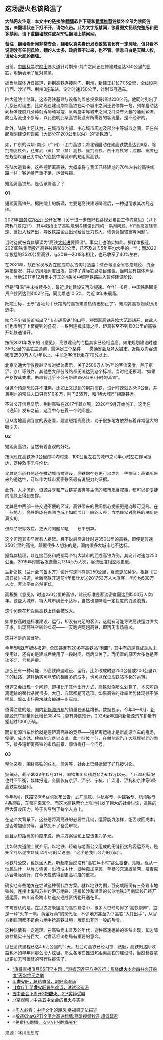 <!-- 面包屑导航 --> <h2>这场虚火也该降温了</h2> <p class="notice"><b>大陆网友注意：本文中的链接除 <a href="https://github.com/bannedbook/fanqiang" >翻墙</a>软件下载和<a href="https://github.com/killgcd/justmysocks/blob/master/README.md">翻墙推荐</a>链接外全部为禁网链接，未翻墙状态下打不开，请勿点击。此为文字版禁闻，欲看图文视频完整版和更多禁闻，请下载<a href="https://github.com/bannedbook/fanqiang">翻墙软件或APP</a>后翻墙上禁闻网。</p><p>备注：翻墙看新闻非常安全，翻墙以真实身份发表敏感言论有一定风险，但只看不说则没有任何风险，翻的人太多，政府管不过来，也不管。信息自由是天赋人权，请放心大胆的翻墙。</b></p>  <div class="entry"> <p>日前，<span class='wp_keywordlink_affiliate'><a href="https://www.bannedbook.org/" title="中国" target="_blank">中国</a></span><span class='wp_keywordlink'><a href="https://www.bannedbook.org/forum11/topic309.html" title="禁片：“科学”的棍子" target="_blank">科学</a></span>院<a href="https://www.bannedbook.org/bnews/tag/%e9%99%a2%e5%a3%ab/" class="st_tag internal_tag" rel="tag" title="标签 院士 下的日志">院士</a>陆大道针对荆州-荆门之间正在修建时速达350公里的<a href="https://www.bannedbook.org/bnews/tag/%e9%ab%98%e9%93%81/" class="st_tag internal_tag" rel="tag" title="标签 高铁 下的日志">高铁</a>，明确表示了反对意见。</p> <p>据当地媒体近日报道，荆荆高铁连接荆门、荆州，新建正线长77.5公里，全线设荆门西、沙洋西、荆州3座车站，设计时速350公里，计划12月通车。</p> <p>陆大道院士估算，这条高铁基建与设备购置总投资将超过200亿元。他同时列出了几条反对理由，比如现在建设荆荆高铁在两个城市之间还要停靠一站，列车启动达到标准速度几分钟就得制动减速，且两座中等城市之间之间没有大量的通勤客流，商业客流也不多等，以此说明此条高铁将没有所需要的客流量，是不经济的。</p> <p>此外，陆院士还认为，在城市群内部、中心城市周边及部分中等城市之间，正在兴起规划建设短距离（大部分在200公里以内）的“高铁热”。</p> <p>如，广东的深圳-南沙（广州）-江门高铁；湖北省启动在建高铁数量达到8条，除荆荆高铁外，还有武（汉）宜（昌）高铁、襄荆高铁、西十高铁等；成都、重庆也在规划以自己为中心的连接中等城市的短距离高铁。</p> <p>在陆大道看来，这些短距离高铁，大概率将与我国已经建成的70%左右的高铁线路一样：客运量严重不足，运营亏损。</p> <p>短距离高铁热，是否该降温了？</p> <p><strong>01</strong></p> <p>短距离高铁热，据陆院士的解读，主要是高铁建设降温后，一种退而求其次的选择。</p> <p>2021年<a href="https://www.bannedbook.org/bnews/tag/%e5%9b%bd%e5%8a%a1%e9%99%a2%e5%8a%9e%e5%85%ac%e5%8e%85/" class="st_tag internal_tag" rel="tag" title="标签 国务院办公厅 下的日志">国务院办公厅</a>公开发布《关于进一步做好铁路规划建设工作的意见》（以下简称“《意见》”），其中就指出了高铁规划与建设出现的一系列问题，如“重高速轻普速、重投入轻产出，导致铁路企业出现经营压力较大、债务负担较重等问题”。</p> <p>当时这就被媒体解读为“高铁<span class='wp_keywordlink'><a href="https://www.bannedbook.org/forum2/topic242.html" title="大跃进亲历记" target="_blank">大跃进</a></span>要降温”。事实上也确实如此。据媒体报道，2021国铁集团投产高铁线路1600公里，已不及过去5年平均水平的一半；而2020年投运的2520公里高铁，与2018—2019年相比，也已收窄了40%左右。</p> <p>在2021年，陕西省发改委在回应网友咨询时透露：综合考虑全省铁路建设、资金筹措情况，并从防风险角度出发，暂停了城际铁路项目建设。当时就有媒体解读为，当地2017年12月集中开工的4条关中城际铁路进入暂停建设阶段。</p> <p>但是“降温”并未持续多久，最近规划建设又再次提速。今年1—8月，中国铁路固定资产投资达到4102亿元，同比增速10.5%，为近10年来最高。</p>  <p>陆院士称，由于“各地对中长距离的高铁建设热情被制止了”，短距离高铁则被纷纷选中。</p> <p>如今不少省份都喊出了“市市通高铁”的口号，短距离高铁开始大范围铺开。由此人们也看到了上面提到的盛况，一系列连接城际之间、距离甚至不到100公里的高铁开始快速铺开。</p> <p>按照2021年发布的《意见》，高铁建设的门槛其实已经相当高。如果规划建设时速350公里的高铁主通道，需满足三个条件——贯通省会及特<a href="https://www.bannedbook.org/bnews/tag/%E5%A4%A7%E5%9F%8E%E5%B8%82/" class="st_tag internal_tag" rel="tag" title="标签 大城市 下的日志">大城市</a>、近期双向客流密度2500万人次/年以上、中长途客流比重在70%以上。</p> <p>北京交通大学教授赵坚曾对媒体表示，关于2500万人次/年的客流密度，除了京沪、京广等线路，其他绝大部分线路都无法达到这个标准。当时他还预测，“如果严格按此要求，未来将几乎不会再新建350公里/小时的高铁”。</p> <p>但这个预测恐怕并不准确，比如上文提到的荆荆高铁，设计时速就达350公里，并且荆州的常住人口只有510多万，荆门255万，和“特大城市”相距甚远。</p> <p>不过公开信息显示，荆荆高铁在2017年即立项，2020年9月开始施工，这尚在《通知》发布之前，这当中存在着一个时间差。</p> <p>但从各地高调官宣的表态看，建设短距离高铁，对于很多地方依然有着非常强大的吸引力。</p> <p><strong>02</strong></p> <p>短距离高铁，当然有着直观的好处。</p> <p>按照现在高铁250公里的平均时速，100公里左右的城市之间半小时左右即可抵达，这种效率无与伦比。</p> <p>尤其是当前各地还在推动城市群建设，高铁的存在更可以成为一种象征：高铁所带来的通达性，可以作为城市紧密联系最有说服力的证据。</p> <p>此外，人才流动、资源共享和产业链完善等等主流的城市发展叙事，都可以在便捷的高铁上得到支撑。</p> <p>尤其是中西部一些交通不便的区域，高铁带来的民间信心提振更是肉眼可见的。在一些地方，高铁落成在民间也成了如同节日一般的庆典，当地民众对高铁的期盼是真实的。</p>  <p>但除了眼球效应，更大的问题却是——划不划算。</p> <p>这个问题其实早就有人提起。且不说最高设计时速350公里的高铁，即便是时速250公里的高铁，颠覆很多人想象的是，国内很多大城市也不达标。</p> <p>据媒体梳理，以连接西安和成都两个特大城市的西成高铁为例，其设计时速为250公里，2019年的旅客发送量为1314.5万人次，客流密度相应地更低。</p> <p>兰新高铁（兰州至乌鲁木齐）设计时速同样是250公里，客流更加稀少。根据《甘肃日报》报道，兰新高铁开通前4年累计发送2017.53万人次旅客，年均约500万人次，客流密度必然更低。</p> <p>而根据《意见》，时速250公里的高铁，建设标准是客流密度需达到1500万人次/年。这些大城市、特大城市纷纷不达标，自然也意味着一定程度的资源浪费。</p> <p>这个问题在短距离高铁上还会被放大。</p> <p>如果按高时速标准建设、运行，却没有充足的客流，这就有可能导致高铁运力供大于求，出现高铁空转的状况——一天跑完两趟高铁，即再无市场需求。</p> <p>这并不是危言耸听。</p> <p>今年5月就有媒体报道，全国甚至有20多座高铁站“闲置”，其中有的是建成后从未使用过，还有的是建成后使用了一段时间，然后又关了。而闲置的原因大多也是客流不足、亏损严重。</p> <p>那么还有一种可能，即高铁降速建设、运行，比如改成时速250公里或200公里以下的线路，这样确实可以节约相当多的成本，也可以保证高铁站本身的运转。</p> <p>但这又会出现一个问题，即相比于其他出行方式，高铁就没那么划算了。本来短距离运输的替代品就很多，大巴、自驾都是可选项。如果高铁的效率优势体现得不够明显，那么市场需求就会被进一步压缩。</p> <p>值得注意的是，国内<a href="https://www.bannedbook.org/bnews/tag/%E6%96%B0%E8%83%BD%E6%BA%90%E6%B1%BD%E8%BD%A6/" class="st_tag internal_tag" rel="tag" title="标签 新能源汽车 下的日志">新能源汽车</a>的销量在迅猛增长。数据显示，今年4—8月，<a href="https://www.bannedbook.org/bnews/tag/%E6%96%B0%E8%83%BD%E6%BA%90/" class="st_tag internal_tag" rel="tag" title="标签 新能源 下的日志">新能源</a><a href="https://www.bannedbook.org/bnews/tag/%E6%B1%BD%E8%BD%A6%E9%94%80%E9%87%8F/" class="st_tag internal_tag" rel="tag" title="标签 汽车销量 下的日志">汽车销量</a>同比增长38.4%；更有券商预计，2024全年国内新能源<a href="https://www.bannedbook.org/bnews/tag/%e6%b1%bd%e8%bd%a6/" class="st_tag internal_tag" rel="tag" title="标签 汽车 下的日志">汽车</a>销量有望超过1000万辆。</p> <p>而新能源汽车恰恰就是短距离高铁的竞品——短距离运输才是新能源汽车的擅场，便捷、成本低、续航能力足以支撑。此一时彼一时，在新能源汽车大规模铺开的当下，很多短距离高铁的市场前景，颇值得打一个问号。</p>  <p><strong>03</strong></p> <p>整体来看，围绕高铁的成本、债务等，社会上已经掀起了好几拨讨论。</p> <p>据统计，截至2023年12月31日，国铁集团负债总额为6.13万亿元。而且盈利状况也并不平衡，媒体报道，全国仅有京沪、沪宁、宁杭、广深港、沪杭和京津等6条高铁实现盈利。</p> <p>今年5月，铁路12306官网发布公告，武广高铁、沪杭客专、沪昆客专、杭甬客专4条高铁，车票迎来涨价。而这次高铁票价上涨也引发了巨大的社会讨论，高铁的巨大营收压力，终于传导到了每个人身上。</p> <p>在这个大背景下，这些短距离高铁的必要性几何，运营能力怎样，能否收回成本，是否增加债务等，当然免不了备受审视。</p> <p>而且从短距离的角度来说，解决方案理论上应该更为多元。</p> <p>比如陆大道院士就介绍，以地铁、轻轨与地面公交组成的无缝衔接的客运系统，是完全可以逐步建成1.5小时的交通圈，“这才是我们努力的方向”。</p> <p>地铁转公交，或是坐大巴，听起来当然没有“高铁半小时”那么振奋、亮眼。但从一地民生计，从地方债务、出行成本计，这种更加亲民、草根的交通运输网，是否更适合城际通行，在今天应该得到更高程度的重视。</p> <p>确实也有些地方在尝试这种替代性方案。就以地铁为例，西安咸阳间有三条跨市地铁线，连接上海和苏州的沪苏地铁、连接长沙和湘潭的长沙地铁3号南延线已经开通运营，四川首条跨市轨道交通成资线也开通在即。</p> <p>不可否认的是，在过去高歌猛进的高铁建设中，很多人已经习得了“高铁崇拜”。这是一种“火车一响，黄金万两”的现代版，不少地方甚至为了高铁“大打出手”，从官方到民间都不遗余力地争抢高铁过境，展现出非同一般的热情。</p> <p>这种热情有一定道理。在高铁尚未普及的年代，这种高速运输的突然出现，其边际效益确实十分巨大，对盘活经济格局有重要的意义。</p> <p>但在‌‌高铁里程已达4.6万公里的今天，社会对高铁已经习惯、祛魅，高铁的边际效益也不如早年间那么令人炫目。那么各地在推进短距离高铁的建设时，当然也要拿出更加无可置疑的可行性报告了。</p> <!--<div id="taboola-mid-1"></div>--><ul class='op-related-articles' title='相关阅读'> <li><a href='https://www.bannedbook.org/bnews/sohnews/20230805/1916245.html' target='_blank'>“涛哥直播”8月05日早主题：“港媒习近平八字五行：燃烧<b>虚火</b>本命四柱火旺逾度”天水绝灭之举</a></li> <li><a href='https://www.bannedbook.org/bnews/baitai/20230716/1908632.html' target='_blank'>阴<b>虚火</b>旺，暑热难耐，喝好这碗汤</a></li> <li><a href='https://www.bannedbook.org/bnews/baitai/20230627/1901065.html' target='_blank'>【食疗】阴<b>虚火</b>旺暑热难当，试试这碗汤</a></li> <li><a href='https://www.bannedbook.org/bnews/baitai/20201022/1418439.html' target='_blank'>五中全会下周开3把<b>虚火</b>、2记实锤受瞩</a></li> <li><a href='https://www.bannedbook.org/bnews/baitai/20201022/1418432.html' target='_blank'>北京观察／中共五中全会的<b>虚火</b>与实锤</a></li> </ul> <ul class="texttj"> <!--<li>🔥<a href="https://www.bannedbook.org/bnews/ssgc/20230219/1850782.html" target="_blank">法国犹太老板：神告诉我们，只有一位中国人能救人类</a></li>--> <li>🔥<a href="https://www.bannedbook.org/bnews/comments/20220220/1694796.html" target="_blank">华人必看：中华文化的飓风 幸福感无法描述</a></li> <li>🔥<a href="https://github.com/bannedbook/fanqiang/wiki/V2ray%E6%9C%BA%E5%9C%BA" target="_blank">解锁ChatGPT|全平台高速翻墙:高清视频秒开,超低延迟</a></li> <li>🔥<a href="https://github.com/bannedbook/fanqiang/wiki/%E7%A6%81%E9%97%BB%E7%BD%91%E5%AE%89%E5%8D%93%E7%BF%BB%E5%A2%99%E6%96%B0%E9%97%BBAPP" target="_blank">免费PC翻墙、安卓VPN翻墙APP</a></li> </ul><p class="src-info">来源：冰川思想库 </p> <a name='sharetosocial'></a> <div style="margin-bottom:5px;padding-bottom:5px;clear:both"> <div id="archive-pix-1" class="banner-ads"> <!-- AuctionX Display platform tag START --> <div id="27602x728x90x621x_ADSLOT1" clicktrack="%%CLICK_URL_ESC%%"></div>  <!-- AuctionX Display platform tag END --> </div> <div id="archive-pix-2" class="banner-ads"> <!-- AuctionX Display platform tag START --> <div id="27556x300x250x621x_ADSLOT1" clicktrack="%%CLICK_URL_ESC%%" style="margin:0 auto;text-align:center"></div>  <!-- AuctionX Display platform tag END --> </div> </div>  <div id="archive-pix-1" class="banner-ads"> <!-- AuctionX Display platform tag START --> <div id="27603x728x90x621x_ADSLOT1" clicktrack="%%CLICK_URL_ESC%%"></div>  <!-- AuctionX Display platform tag END --> </div> </div><!--END ENTRY--> 